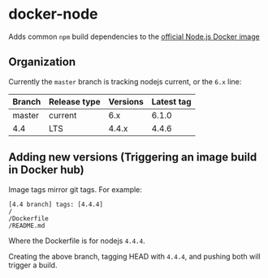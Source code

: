 # docker-node
Adds common `npm` build dependencies to the [official Node.js Docker image](https://hub.docker.com/r/library/node/)

## Organization
Currently the `master` branch is tracking nodejs current, or the `6.x` line:

| Branch | Release type | Versions | Latest tag |
| ------ | ------------ | -------- | ---------- |
| master | current      | 6.x      | 6.1.0      |
| 4.4    | LTS          | 4.4.x    | 4.4.6      |

## Adding new versions (Triggering an image build in Docker hub)
Image tags mirror git tags.  For example:

```
[4.4 branch] tags: [4.4.4]
/
/Dockerfile
/README.md
```
Where the Dockerfile is for nodejs `4.4.4`.

Creating the above branch, tagging HEAD with `4.4.4`, and pushing both will trigger a build.
